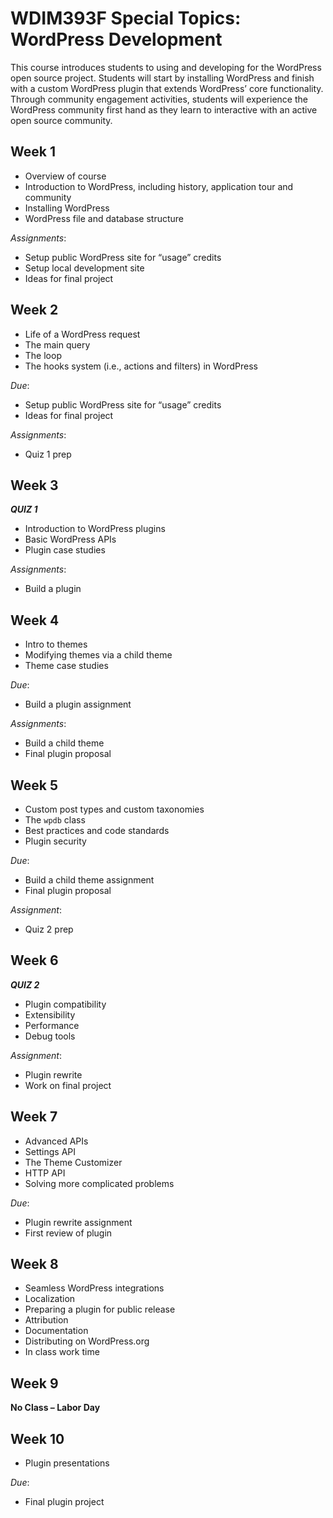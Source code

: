 # WDIM393F Special Topics: WordPress Development

This course introduces students to using and developing for the WordPress open source project. Students will start by installing WordPress and finish with a custom WordPress plugin that extends WordPress’ core functionality. Through community engagement activities, students will experience the WordPress community first hand as they learn to interactive with an active open source community.

## Week 1

* Overview of course
* Introduction to WordPress, including history, application tour and community 
* Installing WordPress
* WordPress file and database structure

*Assignments*: 

* Setup public WordPress site for “usage” credits
* Setup local development site
* Ideas for final project 

## Week 2

* Life of a WordPress request
* The main query
* The loop
* The hooks system (i.e., actions and filters) in WordPress

*Due*: 

* Setup public WordPress site for “usage” credits
* Ideas for final project 

*Assignments*:

* Quiz 1 prep

## Week 3

***QUIZ 1***

* Introduction to WordPress plugins
* Basic WordPress APIs
* Plugin case studies

*Assignments*: 

* Build a plugin

## Week 4

* Intro to themes
* Modifying themes via a child theme
* Theme case studies

*Due*: 

* Build a plugin assignment

*Assignments*:

* Build a child theme
* Final plugin proposal

## Week 5

* Custom post types and custom taxonomies
* The `wpdb` class
* Best practices and code standards
* Plugin security

*Due*: 

* Build a child theme assignment
* Final plugin proposal

*Assignment*: 

* Quiz 2 prep

## Week 6

***QUIZ 2***

* Plugin compatibility
* Extensibility
* Performance
* Debug tools

*Assignment*:

* Plugin rewrite
* Work on final project

## Week 7

* Advanced APIs
 * Settings API
 * The Theme Customizer
 * HTTP API
* Solving more complicated problems

*Due*:

* Plugin rewrite assignment
* First review of plugin

## Week 8

* Seamless WordPress integrations
* Localization
* Preparing a plugin for public release
 * Attribution
 * Documentation
 * Distributing on WordPress.org
* In class work time

## Week 9

**No Class – Labor Day**

## Week 10

* Plugin presentations

*Due*: 

* Final plugin project   


